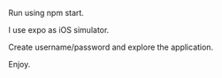 Run using npm start.

I use expo as iOS simulator.

Create username/password and explore the application. 

Enjoy.